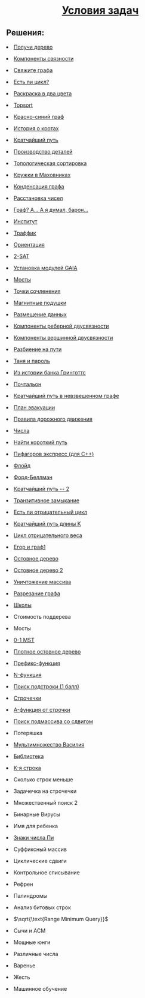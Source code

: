 <h1 align="center"><a href="https://github.com/kryag/ct-itmo-algorithms/blob/main/sem-3/problems.pdf" target="_blank">Условия задач</a></h1>
<h2>Решения:</h2>
<p><li><a href="https://github.com/kryag/ct-itmo-algorithms/blob/main/sem-3/solutions/1A.cpp" target="_blank">Получи дерево</a></li></p>
<p><li><a href="https://github.com/kryag/ct-itmo-algorithms/blob/main/sem-3/solutions/1B.cpp" target="_blank">Компоненты связности</a></li></p>
<p><li><a href="https://github.com/kryag/ct-itmo-algorithms/blob/main/sem-3/solutions/1C.cpp" target="_blank">Свяжите графа</a></li></p>
<p><li><a href="https://github.com/kryag/ct-itmo-algorithms/blob/main/sem-3/solutions/1D.cpp" target="_blank">Есть ли цикл?</a></li></p>
<p><li><a href="https://github.com/kryag/ct-itmo-algorithms/blob/main/sem-3/solutions/1E.cpp" target="_blank">Раскраска в два цвета</a></li></p>
<p><li><a href="https://github.com/kryag/ct-itmo-algorithms/blob/main/sem-3/solutions/1F.cpp" target="_blank">Topsort</a></li></p>
<p><li><a href="https://github.com/kryag/ct-itmo-algorithms/blob/main/sem-3/solutions/1G.cpp" target="_blank">Красно-синий граф</a></li></p>
<p><li><a href="https://github.com/kryag/ct-itmo-algorithms/blob/main/sem-3/solutions/1H.go" target="_blank">История о кротах</a></li></p>
<p><li><a href="https://github.com/kryag/ct-itmo-algorithms/blob/main/sem-3/solutions/1I.cpp" target="_blank">Кратчайший путь</a></li></p>
<p><li><a href="https://github.com/kryag/ct-itmo-algorithms/blob/main/sem-3/solutions/1J.cpp" target="_blank">Производство деталей</a></li></p>
<p><li><a href="https://github.com/kryag/ct-itmo-algorithms/blob/main/sem-3/solutions/1K.cpp" target="_blank">Топологическая сортировка</a></li></p>
<p><li><a href="https://github.com/kryag/ct-itmo-algorithms/blob/main/sem-3/solutions/1L.cpp" target="_blank">Кружки в Маховниках</a></li></p>
<p><li><a href="https://github.com/kryag/ct-itmo-algorithms/blob/main/sem-3/solutions/2A.cpp" target="_blank">Конденсация графа</a></li></p>
<p><li><a href="https://github.com/kryag/ct-itmo-algorithms/blob/main/sem-3/solutions/2B.cpp" target="_blank">Расстановка чисел</a></li></p>
<p><li><a href="https://github.com/kryag/ct-itmo-algorithms/blob/main/sem-3/solutions/2C.cpp" target="_blank">Граф? А... А я думал, барон...</a></li></p>
<p><li><a href="https://github.com/kryag/ct-itmo-algorithms/blob/main/sem-3/solutions/2D.cpp" target="_blank">Институт</a></li></p>
<p><li><a href="https://github.com/kryag/ct-itmo-algorithms/blob/main/sem-3/solutions/2E.cpp" target="_blank">Траффик</a></li></p>
<p><li><a href="https://github.com/kryag/ct-itmo-algorithms/blob/main/sem-3/solutions/2F.cpp" target="_blank">Ориентация</a></li></p>
<p><li><a href="https://github.com/kryag/ct-itmo-algorithms/blob/main/sem-3/solutions/2G.cpp" target="_blank">2-SAT</a></li></p>
<p><li><a href="https://github.com/kryag/ct-itmo-algorithms/blob/main/sem-3/solutions/2H.cpp" target="_blank">Установка модулей GAIA</a></li></p>
<p><li><a href="https://github.com/kryag/ct-itmo-algorithms/blob/main/sem-3/solutions/3A.cpp" target="_blank">Мосты</a></li></p>
<p><li><a href="https://github.com/kryag/ct-itmo-algorithms/blob/main/sem-3/solutions/3B.cpp" target="_blank">Точки сочленения</a></li></p>
<p><li><a href="https://github.com/kryag/ct-itmo-algorithms/blob/main/sem-3/solutions/3C.cpp" target="_blank">Магнитные подушки</a></li></p>
<p><li><a href="https://github.com/kryag/ct-itmo-algorithms/blob/main/sem-3/solutions/3D.cpp" target="_blank">Размещение данных</a></li></p>
<p><li><a href="https://github.com/kryag/ct-itmo-algorithms/blob/main/sem-3/solutions/3E.cpp" target="_blank">Компоненты реберной двусвязности</a></li></p>
<p><li><a href="https://github.com/kryag/ct-itmo-algorithms/blob/main/sem-3/solutions/3F.cpp" target="_blank">Компоненты вершинной двусвязности</a></li></p>
<p><li><a href="https://github.com/kryag/ct-itmo-algorithms/blob/main/sem-3/solutions/4A.cpp" target="_blank">Разбиение на пути</a></li></p>
<p><li><a href="https://github.com/kryag/ct-itmo-algorithms/blob/main/sem-3/solutions/4B.cpp" target="_blank">Таня и пароль</a></li></p>
<p><li><a href="https://github.com/kryag/ct-itmo-algorithms/blob/main/sem-3/solutions/4C.cpp" target="_blank">Из истории банка Гринготтс</a></li></p>
<p><li><a href="https://github.com/kryag/ct-itmo-algorithms/blob/main/sem-3/solutions/4D.cpp" target="_blank">Почтальон</a></li></p>
<p><li><a href="https://github.com/kryag/ct-itmo-algorithms/blob/main/sem-3/solutions/5A.cpp" target="_blank">Кратчайший путь в невзвешенном графе</a></li></p>
<p><li><a href="https://github.com/kryag/ct-itmo-algorithms/blob/main/sem-3/solutions/5B.cpp" target="_blank">План эвакуации</a></li></p>
<p><li><a href="https://github.com/kryag/ct-itmo-algorithms/blob/main/sem-3/solutions/5C.cpp" target="_blank">Правила дорожного движения</a></li></p>
<p><li><a href="https://github.com/kryag/ct-itmo-algorithms/blob/main/sem-3/solutions/5D.cpp" target="_blank">Числа</a></li></p>
<p><li><a href="https://github.com/kryag/ct-itmo-algorithms/blob/main/sem-3/solutions/5E.cpp" target="_blank">Найти короткий путь</a></li></p>
<p><li><a href="https://github.com/kryag/ct-itmo-algorithms/blob/main/sem-3/solutions/6A.cpp" target="_blank">Пифагоров экспресс (для C++)</a></li></p>
<p><li><a href="https://github.com/kryag/ct-itmo-algorithms/blob/main/sem-3/solutions/6B.cpp" target="_blank">Флойд</a></li></p>
<p><li><a href="https://github.com/kryag/ct-itmo-algorithms/blob/main/sem-3/solutions/6C.cpp" target="_blank">Форд-Беллман</a></li></p>
<p><li><a href="https://github.com/kryag/ct-itmo-algorithms/blob/main/sem-3/solutions/6D.cpp" target="_blank">Кратчайший путь -- 2</a></li></p>
<p><li><a href="https://github.com/kryag/ct-itmo-algorithms/blob/main/sem-3/solutions/6E.cpp" target="_blank">Транзитивное замыкание</a></li></p>
<p><li><a href="https://github.com/kryag/ct-itmo-algorithms/blob/main/sem-3/solutions/6F.cpp" target="_blank">Есть ли отрицательный цикл</a></li></p>
<p><li><a href="https://github.com/kryag/ct-itmo-algorithms/blob/main/sem-3/solutions/6G.cpp" target="_blank">Кратчайший путь длины K</a></li></p>
<p><li><a href="https://github.com/kryag/ct-itmo-algorithms/blob/main/sem-3/solutions/6H.cpp" target="_blank">Цикл отрицательного веса</a></li></p>
<p><li><a href="https://github.com/kryag/ct-itmo-algorithms/blob/main/sem-3/solutions/6I.cpp" target="_blank">Егор и граф1</a></li></p>
<p><li><a href="https://github.com/kryag/ct-itmo-algorithms/blob/main/sem-3/solutions/7A.cpp" target="_blank">Остовное дерево</a></li></p>
<p><li><a href="https://github.com/kryag/ct-itmo-algorithms/blob/main/sem-3/solutions/7B.cpp" target="_blank">Остовное дерево 2</a></li></p>
<p><li><a href="https://github.com/kryag/ct-itmo-algorithms/blob/main/sem-3/solutions/7C.cpp" target="_blank">Уничтожение массива</a></li></p>
<p><li><a href="https://github.com/kryag/ct-itmo-algorithms/blob/main/sem-3/solutions/7D.cpp" target="_blank">Разрезание графа</a></li></p>
<p><li><a href="https://github.com/kryag/ct-itmo-algorithms/blob/main/sem-3/solutions/7E.cpp" target="_blank">Школы</a></li></p>
<p><li>Стоимость поддерева</li></p>
<p><li>Мосты</li></p>
<p><li><a href="https://github.com/kryag/ct-itmo-algorithms/blob/main/sem-3/solutions/7H.cpp" target="_blank">0-1 MST</a></li></p>
<p><li><a href="https://github.com/kryag/ct-itmo-algorithms/blob/main/sem-3/solutions/7I.cpp" target="_blank">Плотное остовное дерево</a></li></p>
<p><li><a href="https://github.com/kryag/ct-itmo-algorithms/blob/main/sem-3/solutions/8A.cpp" target="_blank">Префикс-функция</a></li></p>
<p><li><a href="https://github.com/kryag/ct-itmo-algorithms/blob/main/sem-3/solutions/8B.cpp" target="_blank">N-функция</a></li></p>
<p><li><a href="https://github.com/kryag/ct-itmo-algorithms/blob/main/sem-3/solutions/8C.cpp" target="_blank">Поиск подстроки (1 балл)</a></li></p>
<p><li><a href="https://github.com/kryag/ct-itmo-algorithms/blob/main/sem-3/solutions/8D.cpp" target="_blank">Строчечки</a></li></p>
<p><li><a href="https://github.com/kryag/ct-itmo-algorithms/blob/main/sem-3/solutions/8E.cpp" target="_blank">A-функция от строчки</a></li></p>
<p><li><a href="https://github.com/kryag/ct-itmo-algorithms/blob/main/sem-3/solutions/8F.cpp" target="_blank">Поиск подмассива со сдвигом</a></li></p>
<p><li>Потеряшка</li></p>
<p><li><a href="https://github.com/kryag/ct-itmo-algorithms/blob/main/sem-3/solutions/9A.cpp" target="_blank">Мультимножество Василия</a></li></p>
<p><li><a href="https://github.com/kryag/ct-itmo-algorithms/blob/main/sem-3/solutions/9B.cpp" target="_blank">Библиотека</a></li></p>
<p><li><a href="https://github.com/kryag/ct-itmo-algorithms/blob/main/sem-3/solutions/9C.cpp" target="_blank">K-я строка</a></li></p>
<p><li>Сколько строк меньше</li></p>
<p><li>Задачечка на строчечки</li></p>
<p><li>Множественный поиск 2</li></p>
<p><li>Бинарные Вирусы</li></p>
<p><li>Имя для ребенка</li></p>
<p><li><a href="https://github.com/kryag/ct-itmo-algorithms/blob/main/sem-3/solutions/9I.go" target="_blank">Знаки числа Пи</a></li></p>
<p><li>Суффиксный массив</li></p>
<p><li>Циклические сдвиги</li></p>
<p><li>Контрольное списывание</li></p>
<p><li>Рефрен</li></p>
<p><li>Палиндромы</li></p>
<p><li>Анализ битовых строк</li></p>
<p><li>$\sqrt{\text{Range Minimum Query}}$</li></p>
<p><li>Сычи и ACM</li></p>
<p><li>Мощные юнги</li></p>
<p><li>Различные числа</li></p>
<p><li>Варенье</li></p>
<p><li>Жесть</li></p>
<p><li>Машинное обучение</li></p>
